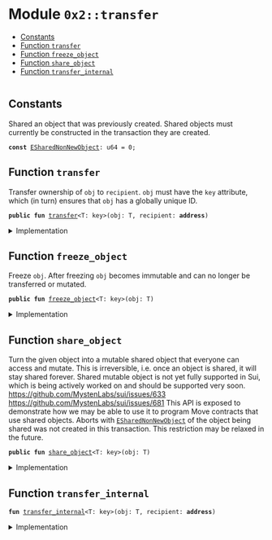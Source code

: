 
<a name="0x2_transfer"></a>

# Module `0x2::transfer`



-  [Constants](#@Constants_0)
-  [Function `transfer`](#0x2_transfer_transfer)
-  [Function `freeze_object`](#0x2_transfer_freeze_object)
-  [Function `share_object`](#0x2_transfer_share_object)
-  [Function `transfer_internal`](#0x2_transfer_transfer_internal)


<pre><code></code></pre>



<a name="@Constants_0"></a>

## Constants


<a name="0x2_transfer_ESharedNonNewObject"></a>

Shared an object that was previously created. Shared objects must currently
be constructed in the transaction they are created.


<pre><code><b>const</b> <a href="transfer.md#0x2_transfer_ESharedNonNewObject">ESharedNonNewObject</a>: u64 = 0;
</code></pre>



<a name="0x2_transfer_transfer"></a>

## Function `transfer`

Transfer ownership of <code>obj</code> to <code>recipient</code>. <code>obj</code> must have the
<code>key</code> attribute, which (in turn) ensures that <code>obj</code> has a globally
unique ID.


<pre><code><b>public</b> <b>fun</b> <a href="transfer.md#0x2_transfer">transfer</a>&lt;T: key&gt;(obj: T, recipient: <b>address</b>)
</code></pre>



<details>
<summary>Implementation</summary>


<pre><code><b>public</b> <b>fun</b> <a href="transfer.md#0x2_transfer">transfer</a>&lt;T: key&gt;(obj: T, recipient: <b>address</b>) {
    // TODO: emit <a href="event.md#0x2_event">event</a>
    <a href="transfer.md#0x2_transfer_transfer_internal">transfer_internal</a>(obj, recipient)
}
</code></pre>



</details>

<a name="0x2_transfer_freeze_object"></a>

## Function `freeze_object`

Freeze <code>obj</code>. After freezing <code>obj</code> becomes immutable and can no
longer be transferred or mutated.


<pre><code><b>public</b> <b>fun</b> <a href="transfer.md#0x2_transfer_freeze_object">freeze_object</a>&lt;T: key&gt;(obj: T)
</code></pre>



<details>
<summary>Implementation</summary>


<pre><code><b>public</b> <b>native</b> <b>fun</b> <a href="transfer.md#0x2_transfer_freeze_object">freeze_object</a>&lt;T: key&gt;(obj: T);
</code></pre>



</details>

<a name="0x2_transfer_share_object"></a>

## Function `share_object`

Turn the given object into a mutable shared object that everyone
can access and mutate. This is irreversible, i.e. once an object
is shared, it will stay shared forever.
Shared mutable object is not yet fully supported in Sui, which is being
actively worked on and should be supported very soon.
https://github.com/MystenLabs/sui/issues/633
https://github.com/MystenLabs/sui/issues/681
This API is exposed to demonstrate how we may be able to use it to program
Move contracts that use shared objects.
Aborts with <code><a href="transfer.md#0x2_transfer_ESharedNonNewObject">ESharedNonNewObject</a></code> of the object being shared was not created
in this transaction. This restriction may be relaxed in the future.


<pre><code><b>public</b> <b>fun</b> <a href="transfer.md#0x2_transfer_share_object">share_object</a>&lt;T: key&gt;(obj: T)
</code></pre>



<details>
<summary>Implementation</summary>


<pre><code><b>public</b> <b>native</b> <b>fun</b> <a href="transfer.md#0x2_transfer_share_object">share_object</a>&lt;T: key&gt;(obj: T);
</code></pre>



</details>

<a name="0x2_transfer_transfer_internal"></a>

## Function `transfer_internal`



<pre><code><b>fun</b> <a href="transfer.md#0x2_transfer_transfer_internal">transfer_internal</a>&lt;T: key&gt;(obj: T, recipient: <b>address</b>)
</code></pre>



<details>
<summary>Implementation</summary>


<pre><code><b>native</b> <b>fun</b> <a href="transfer.md#0x2_transfer_transfer_internal">transfer_internal</a>&lt;T: key&gt;(obj: T, recipient: <b>address</b>);
</code></pre>



</details>
